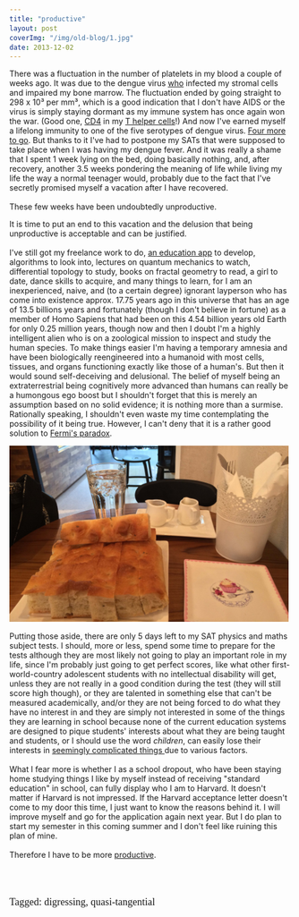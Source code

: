 ```yaml
---
title: "productive"
layout: post
coverImg: "/img/old-blog/1.jpg"
date: 2013-12-02
---
```


There was a fluctuation in the number of platelets in my blood a couple of weeks ago. It was due to the dengue virus <a href="http://english.stackexchange.com/q/140399/38108">who</a> infected my stromal cells and impaired my bone marrow. The fluctuation ended by going straight to 298 x 10&sup3; per mm&sup3;, which is a good indication that I don't have AIDS or the virus is simply staying dormant as my immune system has once again won the war. (Good one, <a href="http://en.wikipedia.org/wiki/CD4">CD4</a> in my <a href="http://en.wikipedia.org/wiki/T_helper_cell">T helper cells</a>!) And now I've earned myself a lifelong immunity to one of the five serotypes of dengue virus. <a href="http://en.wikipedia.org/wiki/Dengue_virus">Four more to go</a>. But thanks to it I've had to postpone my SATs that were supposed to take place when I was having my dengue fever. And it was really a shame that I spent 1 week lying on the bed, doing basically nothing, and, after recovery, another 3.5 weeks pondering the meaning of life while living my life the way a normal teenager would, probably due to the fact that I've secretly promised myself a vacation after I have recovered.
<br><br>
These few weeks have been undoubtedly unproductive.

It is time to put an end to this vacation and the delusion that being unproductive is acceptable and can be justified.
<br><br>
I've still got my freelance work to do, <a href="https://www.facebook.com/M.byArch">an education app</a> to develop, algorithms to look into, lectures on quantum mechanics to watch, differential topology to study, books on fractal geometry to read, a girl to date, dance skills to acquire, and many things to learn, for I am an inexperienced, naive, and (to a certain degree) ignorant layperson who has come into existence approx. 17.75 years ago in this universe that has an age of 13.5 billions years and fortunately (though I don't believe in fortune) as a member of Homo Sapiens that had been on this 4.54 billion years old Earth for only 0.25 million years, though now and then I doubt I'm a highly intelligent alien who is on a zoological mission to inspect and study the human species. To make things easier I'm having a temporary amnesia and have been biologically reengineered into a humanoid with most cells, tissues, and organs functioning exactly like those of a human's. But then it would sound self-deceiving and delusional. The belief of myself being an extraterrestrial being cognitively more advanced than humans can really be a humongous ego boost but I shouldn't forget that this is merely an assumption based on no solid evidence; it is nothing more than a surmise. Rationally speaking, I shouldn't even waste my time contemplating the possibility of it being true. However, I can't deny that it is a rather good solution to <a href="http://en.wikipedia.org/wiki/Fermi_paradox">Fermi's paradox</a>.

<div class="picture in">
<img src="/img/old-blog/food.jpg" style="max-width:99%">
</div>

Putting those aside, there are only 5 days left to my SAT physics and maths subject tests. I should, more or less, spend some time to prepare for the tests although they are most likely not going to play an important role in my life, since I'm probably just going to get perfect scores, like what other first-world-country adolescent students with no intellectual disability will get, unless they are not really in a good condition during the test (they will still score high though), or they are talented in something else that can't be measured academically, and/or they are not being forced to do what they have no interest in and they are simply not interested in some of the things they are learning in school because none of the current education systems are designed to pique students' interests about what they are being taught and students, or I should use the word <i>children</i>, can easily lose their interests in <a href="http://en.wikipedia.org/wiki/Quantum_field_theory"> seemingly complicated things </a> due to various factors.
<br><br>
What I fear more is whether I as a school dropout, who have been staying home studying things I like by myself instead of receiving "standard education" in school, can fully display who I am to Harvard. It doesn't matter if Harvard is not impressed. If the Harvard acceptance letter doesn't come to my door this time, I just want to know the reasons behind it. I will improve myself and go for the application again next year. But I do plan to start my semester in this coming summer and I don't feel like ruining this plan of mine.
<br><br>
Therefore I have to be more <a href="http://www.youtube.com/watch?v=lHfjvYzr-3g">productive</a>.

<br><br>

<p style="font-size:18px; font-family: 'Times New Roman';">Tagged: digressing, quasi-tangential</p>
